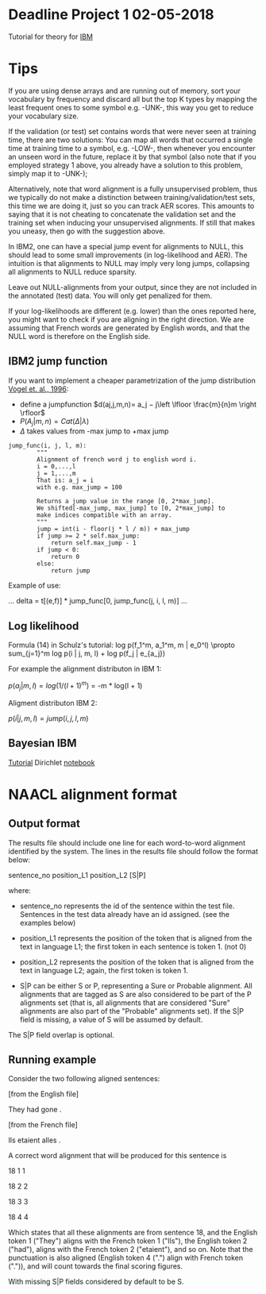 # Deadline Project 1 02-05-2018

Tutorial for theory for [IBM](https://uva-slpl.github.io/nlp2/resources/papers/Schulz-IBM12-Tutorial.pdf)

# Tips

If you are using dense arrays and are running out of memory, sort your vocabulary by frequency and discard all but the top K types by mapping the least frequent ones to some symbol e.g. -UNK-, this way you get to reduce your vocabulary size.

If the validation (or test) set contains words that were never seen at training time, there are two solutions:
You can map all words that occurred a single time at training time to a symbol, e.g. -LOW-, then whenever you encounter an unseen word in the future, replace it by that symbol (also note that if you employed strategy 1 above, you already have a solution to this problem, simply map it to -UNK-);

Alternatively, note that word alignment is a fully unsupervised problem, thus we typically do not make a distinction between training/validation/test sets, this time we are doing it, just so you can track AER scores. This amounts to saying that it is not cheating to concatenate the validation set and the training set when inducing your unsupervised alignments. If still that makes you uneasy, then go with the suggestion above.

In IBM2, one can have a special jump event for alignments to NULL, this should lead to some small improvements (in log-likelihood and AER). The intuition is that alignments to NULL may imply very long jumps, collapsing all alignments to NULL reduce sparsity.

Leave out NULL-alignments from your output, since they are not included in the annotated (test) data. You will only get penalized for them.

If your log-likelihoods are different (e.g. lower) than the ones reported here, you might want to check if you are aligning in the right direction. We are assuming that French words are generated by English words, and that the NULL word is therefore on the English side.

## IBM2 jump function

If you want to implement a cheaper parametrization of the jump distribution [Vogel et. al., 1996](http://www.aclweb.org/anthology/C96-2141):

* define a jumpfunction $d(aj,j,m,n)= a_j − j\left \lfloor \frac{m}{n}m \right \rfloor$ 
* $P(A_j|m,n)=Cat(\Delta |\lambda )$
* $\Delta$  takes values from -max jump to +max jump

```
jump_func(i, j, l, m):
		"""
		Alignment of french word j to english word i. 
		i = 0,...,l
		j = 1,...,m
		That is: a_j = i
		with e.g. max_jump = 100
    
		Returns a jump value in the range [0, 2*max_jump].
		We shifted[-max_jump, max_jump] to [0, 2*max_jump] to
		make indices compatible with an array.
		"""
		jump = int(i - floor(j * l / m)) + max_jump 
		if jump >= 2 * self.max_jump:
			return self.max_jump - 1
		if jump < 0:
			return 0
		else:
			return jump
```     
Example of use:

...
delta = t[(e,f)] * jump_func[0, jump_func(j, i, l, m)]
...

## Log likelihood
Formula (14) in Schulz's tutorial:
			log p(f_1^m, a_1^m, m | e_0^l) \propto sum_{j=1}^m log p(i | j, m, l) + log p(f_j | e_{a_j})

For example the alignment distributon in IBM 1:

$p(a_j | m, l) = log(1 / (l+1)^m)$
               = -m * log(l + 1)

Aligment distributon IBM 2:

$p(i | j, m, l) = jump(i, j, l, m)$

## Bayesian IBM

[Tutorial](https://uva-slpl.github.io/nlp2/resources/papers/Schulz-BayesIBM1-tutorial.pdf)
Dirichlet [notebook](https://github.com/uva-slpl/nlp2/tree/gh-pages/resources/notebooks/Dirichlet.ipynb)

# NAACL alignment format

## Output format

The results file should include one line for each word-to-word alignment 
identified by the system. The lines in the results file should follow the 
format below:     

sentence_no position_L1 position_L2 [S|P] 

where:
- sentence_no represents the id of the sentence within the test file. 
Sentences in the test data already have an id assigned. (see the examples 
below)    

- position_L1 represents the position of the token that is aligned from 
the text in language L1; the first token in each sentence is token 1. (not 0)    

- position_L2 represents the position of the token that is aligned from the 
text in language L2; again, the first token is token 1.    

- S|P can be either S or P, representing a Sure or Probable alignment. All 
alignments that are tagged as S are also considered to be part of the P 
alignments set (that is, all alignments that are considered "Sure" alignments 
are also part of the "Probable" alignments set). If the S|P field is missing, 
a value of S will be assumed by default.

The S|P field overlap is optional. 

## Running example

Consider the two following aligned sentences:

[from the English file]

They had gone . 

[from the French file]

Ils etaient alles .

A correct word alignment that will be produced for this sentence is

18 1 1

18 2 2 

18 3 3

18 4 4

Which states that all these alignments are from sentence 18, and the English 
token 1 ("They") aligns with the French token 1 ("Ils"), the English token 2 
("had"), aligns with the French token 2 ("etaient"), and so on. Note that the 
punctuation is also aligned (English token 4 (".") align with French token 
(".")), and will count towards the final scoring figures. 

With missing S|P fields considered by default to be S. 




